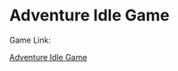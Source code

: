<h1>Adventure Idle Game</h1>

Game Link:

<a href = "https://orteil.dashnet.org/igm/?g=https://raw.githubusercontent.com/mtruong727/AdventureIdleGame/refs/heads/main/Source">Adventure Idle Game</a>
